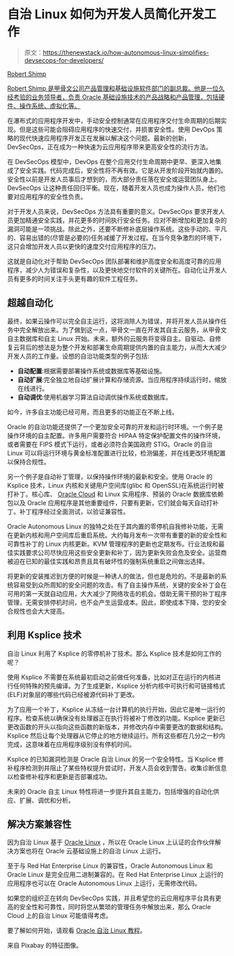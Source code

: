 # 自治 Linux 如何为开发人员简化开发工作

> 原文：<https://thenewstack.io/how-autonomous-linux-simplifies-devsecops-for-developers/>

[](https://www.linkedin.com/in/rshimp/)

[Robert Shimp](https://www.linkedin.com/in/rshimp/)

[Robert Shimp 是甲骨文公司产品管理和基础设施软件部门的副总裁。他是一位久经考验的业务领导者，负责 Oracle 基础设施技术的产品战略和产品管理，包括硬件、操作系统、虚拟化等。](https://www.linkedin.com/in/rshimp/)

[](https://www.linkedin.com/in/rshimp/)[](https://www.linkedin.com/in/rshimp/)

在瀑布式的应用程序开发中，手动安全控制通常在应用程序交付生命周期的后期实现。但是这些可能会阻碍应用程序的快速交付，并损害安全性。使用 DevOps 策略的现代快速应用程序开发正在发展以解决这个问题。最新的创新，DevSecOps，正在成为一种快速为云应用程序带来更高安全性的流行方法。

在 DevSecOps 模型中，DevOps 在整个应用交付生命周期中更早、更深入地集成了安全实践。代码完成后，安全性将不再有效。它是从开发阶段开始就内置的。安全性以前是开发人员事后才想到的，而大部分责任落在安全或运营团队身上。DevSecOps 让这种责任回归平衡。现在，随着开发人员也成为操作人员，他们也要对应用程序的安全性负责。

对于开发人员来说，DevSecOps 方法具有重要的意义。DevSecOps 要求开发人员更加精通安全实践，并花更多的时间执行安全任务。应对不断增加和更加复杂的漏洞可能是一项挑战。除此之外，还要不断修补底层操作系统。这些手动的、平凡的、容易出错的(尽管是必要的)任务减缓了开发过程。在当今竞争激烈的环境下，这只会增加开发人员以更快的速度交付应用程序的压力。

这就是自动化对于帮助 DevSecOps 团队部署和维护高度安全和高度可靠的应用程序，减少人为错误和复杂性，以及更快地交付软件的关键所在。自动化让开发人员有更多的时间关注手头更有趣的软件工程任务。

## 超越自动化

最终，如果云操作可以完全自主运行，这将消除人为错误，并将开发人员从操作任务中完全解放出来。为了做到这一点，甲骨文一直在开发其自主云服务，从甲骨文自主数据库和自主 Linux 开始。未来，额外的云服务将变得自主。自驱动、自修复云背后的想法是为整个开发和部署生命周期提供内置的自主能力，从而大大减少开发人员的工作量。设想的自治功能类型的例子包括:

*   **自动配置**:根据需要部署操作系统或数据库等基础设施。
*   **自动扩展**:完全独立地自动扩展计算和存储资源。当应用程序持续运行时，缩放在线进行。
*   **自动调优**:使用机器学习算法自动调优操作系统或数据库。

如今，许多自主功能已经可用，而且更多的功能正在不断上线。

Oracle 的自治功能还提供了一个更加安全可靠的开发和运行时环境。一个例子是操作环境的自主配置。许多用户需要符合 HIPAA 特定保护配置文件的操作环境，或者需要在 FIPS 模式下运行，或者必须符合美国政府 STIG。Oracle 的自治 Linux 可以将运行环境与黄金标准配置进行比较，检测偏差，并在线更改环境配置以保持合规性。

另一个例子是自动补丁管理，以保持操作环境的最新和安全。使用 Oracle 的 Ksplice 技术，Linux 内核和关键用户空间库(glibc 和 OpenSSL)在系统运行时被打补丁。核心库、 [Oracle Cloud](https://www.oracle.com/cloud/) 和 Linux 实用程序、预装的 Oracle 数据库依赖包以及 Oracle 应用程序是其他重要组件，只要有更新，它们就会每天自动打补丁。补丁程序经过全面测试，以验证兼容性。

Oracle Autonomous Linux 的独特之处在于其内置的零停机自我修补功能，无需在更新内核和用户空间库后重启系统。大约每月发布一次带有重要的新的安全性和可靠性补丁的 Linux 内核更新。KVM 管理程序的更新也定期发布。行业法规和最佳实践要求公司尽快应用这些安全更新和补丁，因为更新失败会危及安全。运营商被迫在已知的最佳实践和昂贵且具有破坏性的强制系统重启之间做出选择。

将更新的安装推迟到方便的时候是一种诱人的做法，但也是危险的。不是最新的系统容易受到众所周知的安全问题的攻击。有了自主操作系统，关键的安全补丁会在可用的第一天就自动应用，大大减少了网络攻击的机会。借助无需干预的补丁程序管理，无需安排停机时间，也不会产生运营成本。因此，即使成本下降，您的安全合规性也会大大提高。

## 利用 Ksplice 技术

自治 Linux 利用了 Ksplice 的零停机补丁技术。那么 Ksplice 技术是如何工作的呢？

使用 Ksplice 不需要在系统最初启动之前做任何准备，比如对正在运行的内核进行任何特殊的预先编译。为了生成更新，Ksplice 分析内核中可执行和可链接格式(ELF)对象层的哪些代码已经被源代码补丁更改。

为了应用一个补丁，Ksplice 从冻结一台计算机的执行开始，因此它是唯一运行的程序。检查系统以确保没有处理器正在执行将被补丁修改的功能。Ksplice 更新已更改函数的开头以指向这些函数的新版本，并修改内存中需要更改的数据和结构。Ksplice 然后让每个处理器从它停止的地方继续运行。所有这些都在几分之一秒内完成，这意味着在应用程序级别没有停机时间。

Ksplice 的已知漏洞检测是 Oracle 自治 Linux 的另一个安全特性。当 Ksplice 修补程序检测到并阻止了某些特权提升尝试时，开发人员会收到警告。收集诊断信息以检查修补程序和更新是否部署成功。

未来的 Oracle 自主 Linux 特性将进一步提升其自主能力，包括增强的自动化供应、扩展、调优和分析。

## 解决方案兼容性

因为自治 Linux 基于 [Oracle Linux](https://www.oracle.com/linux/) ，所以在 Oracle Linux 上认证的合作伙伴解决方案也将在 Oracle 云基础设施上的自治 Linux 上运行。

至于与 Red Hat Enterprise Linux 的兼容性，Oracle Autonomous Linux 和 Oracle Linux 是完全应用二进制兼容的。在 Red Hat Enterprise Linux 上运行的应用程序也可以在 Oracle Autonomous Linux 上运行，无需修改代码。

如果您的组织正在转向 DevSecOps 实践，并且希望您的云应用程序平台具有更高的安全性和可靠性，同时将您从繁琐的管理任务中解放出来，那么 Oracle Cloud 上的自治 Linux 可能值得考虑。

要了解如何开始，请观看 [Oracle 自治 Linux 教程](https://apexapps.oracle.com/pls/apex/f?p=44785:24:3461170833952::NO:RP,24:P24_CONTENT_ID,P24_PREV_PAGE:27590,2)。

来自 Pixabay 的特征图像。

<svg xmlns:xlink="http://www.w3.org/1999/xlink" viewBox="0 0 68 31" version="1.1"><title>Group</title> <desc>Created with Sketch.</desc></svg>
